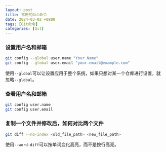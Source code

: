 ```yaml
---
layout: post
title: 常用的Git命令
date: 2024-03-02 +0800
tags: [Git命令]
categories: [Git]
---
```


### 设置用户名和邮箱

```bash
git config --global user.name "Your Name"
git config --global user.email "your.email@example.com"
```

使用`--global`可以让设置应用于整个系统，如果只想对某一个仓库进行设置，就忽略`--global`。

### 查看用户名和邮箱

```bash
git config user.name
git config user.email
```

### 复制一个文件并修改后，如何对比两个文件

```bash
git diff --no-index <old_file_path> <new_file_path>
```

使用`--word-diff`可以按单词变化高亮，而不是按行高亮。

